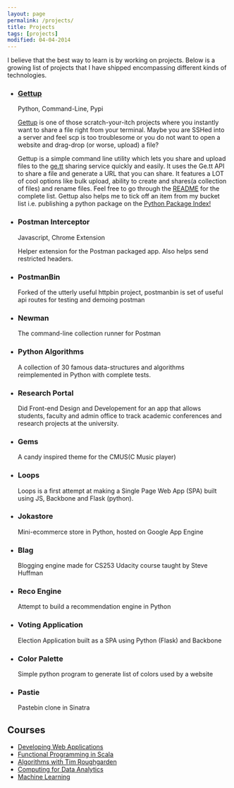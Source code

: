 ```yaml
---
layout: page
permalink: /projects/
title: Projects 
tags: [projects]
modified: 04-04-2014
---
```


I believe that the best way to learn is by working on projects. Below is a growing list of projects that I have shipped encompassing different kinds of technologies.

<ul class="projects-list unstyled-list">
<li>
	<div class="project-item">
		<h3><a href="https://github.com/prakhar1989/gettup">Gettup</a></h3>
			<p class="stack">Python, Command-Line, Pypi</p>
			<p><a href="http://github.com/prakhar1989/Gettup">Gettup</a> is one of those scratch-your-itch projects where you instantly want to share a file right from your terminal. Maybe you are SSHed into a server and feel scp is too troublesome or you do not want to open a website and drag-drop (or worse, upload) a file? </p>
<p>Gettup is a simple command line utility which lets you share and upload files to the <a href="http://ge.tt/">ge.tt</a> sharing service quickly and easily. It uses the Ge.tt API to share a file and generate a URL that you can share. It features a LOT of cool options like bulk upload, ability to create and shares(a collection of files) and rename files. Feel free to go through the <a href="https://github.com/prakhar1989/gettup/blob/master/README.md">README</a> for the complete list. Gettup also helps me to tick off an item from my bucket list i.e. publishing a python package on the <a href="https://pypi.python.org/pypi/gettup/0.3.0">Python Package Index!</a></p>
	</div>
</li>

<li>
	<div class="project-item">
		<h3>Postman Interceptor</h3>
		<p class="stack">Javascript, Chrome Extension</p>
<p>Helper extension for the Postman packaged app. Also helps send restricted headers.</p>
	</div>
</li>

<li>
	<div class="project-item">
		<h3>PostmanBin</h3>
<p>Forked of the utterly useful httpbin project, postmanbin is set of useful api routes for testing and demoing postman</p>
	</div>
</li>

<li>
	<div class="project-item">
		<h3>Newman</h3>
<p>The command-line collection runner for Postman</p>
	</div>
</li>

<li>
	<div class="project-item">
		<h3>Python Algorithms</h3>
<p>A collection of 30 famous data-structures and algorithms reimplemented in Python with complete tests.</p>
	</div>
</li>

<li>
	<div class="project-item">
		<h3>Research Portal</h3>
<p>Did Front-end Design and Developement for an app that allows students, faculty and admin office to track academic conferences and research projects at the university.</p>
	</div>
</li>

<li>
<div class="project-item">
	<h3>Gems</h3>
	<p>A candy inspired theme for the CMUS(C Music player)</p>
</div>
</li>

<li>
<div class="project-item">
	<h3>Loops</h3>
	<p>Loops is a first attempt at making a Single Page Web App (SPA) built using JS, Backbone and Flask (python). </p>
</div>
</li>

<li>
<div class="project-item">
	<h3>Jokastore</h3>
	<p>Mini-ecommerce store in Python, hosted on Google App Engine</p>
</div>
</li>

<li>
<div class="project-item">
	<h3>Blag</h3>
	<p>Blogging engine made for CS253 Udacity course taught by Steve Huffman</p>
</div>
</li>

<li>
<div class="project-item">
	<h3>Reco Engine</h3>
	<p>Attempt to build a recommendation engine in Python</p>
</div>
</li>

<li>
<div class="project-item">
	<h3>Voting Application</h3>
	<p>Election Application built as a SPA using Python (Flask) and Backbone</p>
</div>
</li>

<li>
<div class="project-item">
	<h3>Color Palette</h3>
	<p>Simple python program to generate list of colors used by a website</p>
</div>
</li>

<li>
<div class="project-item">
	<h3>Pastie</h3>
	<p>Pastebin clone in Sinatra</p>
</div>
</li>

</ul>

## Courses

* [Developing Web Applications](https://www.udacity.com/course/cs253)
* [Functional Programming in Scala](https://www.coursera.org/course/progfun)
* [Algorithms with Tim Roughgarden](https://www.coursera.org/course/algo)
* [Computing for Data Analytics](https://www.coursera.org/course/compdata)
* [Machine Learning](https://www.coursera.org/course/ml)
